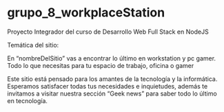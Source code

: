 # grupo_8_workplaceStation
Proyecto Integrador del curso de Desarrollo Web Full Stack en NodeJS 


Temática del sitio:



En “nombreDelSitio” vas a encontrar lo último en  workstation y pc gamer. 
Todo lo que necesitas para tu espacio de trabajo, oficina o gamer


Este sitio está pensado para los amantes de la tecnología y la informática. Esperamos satisfacer todas tus necesidades e inquietudes, además te invitamos a visitar nuestra sección  “Geek news” para saber todo lo último en tecnología.

